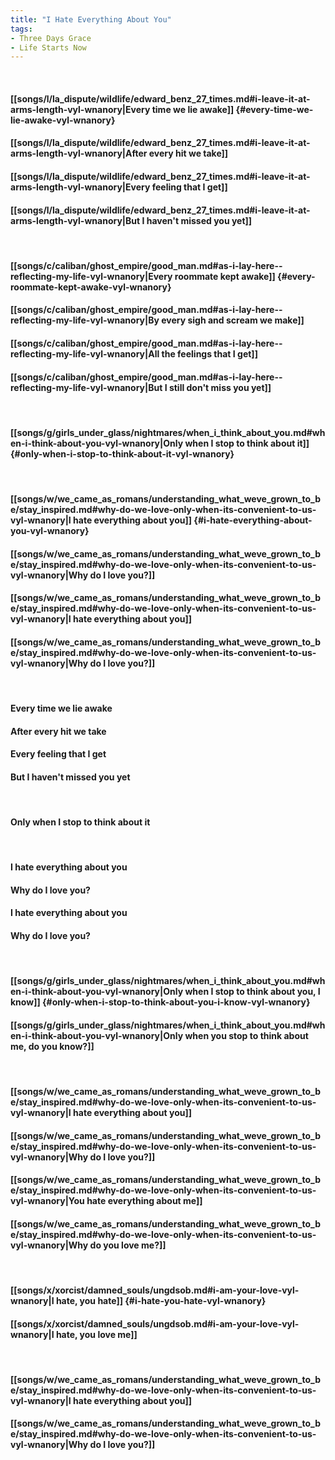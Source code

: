 ```yaml
---
title: "I Hate Everything About You"
tags:
- Three Days Grace
- Life Starts Now
---
```

&nbsp;
#### [[songs/l/la_dispute/wildlife/edward_benz_27_times.md#i-leave-it-at-arms-length-vyl-wnanory|Every time we lie awake]] {#every-time-we-lie-awake-vyl-wnanory}
#### [[songs/l/la_dispute/wildlife/edward_benz_27_times.md#i-leave-it-at-arms-length-vyl-wnanory|After every hit we take]]
#### [[songs/l/la_dispute/wildlife/edward_benz_27_times.md#i-leave-it-at-arms-length-vyl-wnanory|Every feeling that I get]]
#### [[songs/l/la_dispute/wildlife/edward_benz_27_times.md#i-leave-it-at-arms-length-vyl-wnanory|But I haven't missed you yet]]
&nbsp;
#### [[songs/c/caliban/ghost_empire/good_man.md#as-i-lay-here--reflecting-my-life-vyl-wnanory|Every roommate kept awake]] {#every-roommate-kept-awake-vyl-wnanory}
#### [[songs/c/caliban/ghost_empire/good_man.md#as-i-lay-here--reflecting-my-life-vyl-wnanory|By every sigh and scream we make]]
#### [[songs/c/caliban/ghost_empire/good_man.md#as-i-lay-here--reflecting-my-life-vyl-wnanory|All the feelings that I get]]
#### [[songs/c/caliban/ghost_empire/good_man.md#as-i-lay-here--reflecting-my-life-vyl-wnanory|But I still don't miss you yet]]
&nbsp;
#### [[songs/g/girls_under_glass/nightmares/when_i_think_about_you.md#when-i-think-about-you-vyl-wnanory|Only when I stop to think about it]] {#only-when-i-stop-to-think-about-it-vyl-wnanory}
&nbsp;
#### [[songs/w/we_came_as_romans/understanding_what_weve_grown_to_be/stay_inspired.md#why-do-we-love-only-when-its-convenient-to-us-vyl-wnanory|I hate everything about you]] {#i-hate-everything-about-you-vyl-wnanory}
#### [[songs/w/we_came_as_romans/understanding_what_weve_grown_to_be/stay_inspired.md#why-do-we-love-only-when-its-convenient-to-us-vyl-wnanory|Why do I love you?]]
#### [[songs/w/we_came_as_romans/understanding_what_weve_grown_to_be/stay_inspired.md#why-do-we-love-only-when-its-convenient-to-us-vyl-wnanory|I hate everything about you]]
#### [[songs/w/we_came_as_romans/understanding_what_weve_grown_to_be/stay_inspired.md#why-do-we-love-only-when-its-convenient-to-us-vyl-wnanory|Why do I love you?]]
&nbsp;
#### Every time we lie awake
#### After every hit we take
#### Every feeling that I get
#### But I haven't missed you yet
&nbsp;
#### Only when I stop to think about it
&nbsp;
#### I hate everything about you
#### Why do I love you?
#### I hate everything about you
#### Why do I love you?
&nbsp;
#### [[songs/g/girls_under_glass/nightmares/when_i_think_about_you.md#when-i-think-about-you-vyl-wnanory|Only when I stop to think about you, I know]] {#only-when-i-stop-to-think-about-you-i-know-vyl-wnanory}
#### [[songs/g/girls_under_glass/nightmares/when_i_think_about_you.md#when-i-think-about-you-vyl-wnanory|Only when you stop to think about me, do you know?]]
&nbsp;
#### [[songs/w/we_came_as_romans/understanding_what_weve_grown_to_be/stay_inspired.md#why-do-we-love-only-when-its-convenient-to-us-vyl-wnanory|I hate everything about you]]
#### [[songs/w/we_came_as_romans/understanding_what_weve_grown_to_be/stay_inspired.md#why-do-we-love-only-when-its-convenient-to-us-vyl-wnanory|Why do I love you?]]
#### [[songs/w/we_came_as_romans/understanding_what_weve_grown_to_be/stay_inspired.md#why-do-we-love-only-when-its-convenient-to-us-vyl-wnanory|You hate everything about me]]
#### [[songs/w/we_came_as_romans/understanding_what_weve_grown_to_be/stay_inspired.md#why-do-we-love-only-when-its-convenient-to-us-vyl-wnanory|Why do you love me?]]
&nbsp;
#### [[songs/x/xorcist/damned_souls/ungdsob.md#i-am-your-love-vyl-wnanory|I hate, you hate]] {#i-hate-you-hate-vyl-wnanory}
#### [[songs/x/xorcist/damned_souls/ungdsob.md#i-am-your-love-vyl-wnanory|I hate, you love me]]
&nbsp;
#### [[songs/w/we_came_as_romans/understanding_what_weve_grown_to_be/stay_inspired.md#why-do-we-love-only-when-its-convenient-to-us-vyl-wnanory|I hate everything about you]]
#### [[songs/w/we_came_as_romans/understanding_what_weve_grown_to_be/stay_inspired.md#why-do-we-love-only-when-its-convenient-to-us-vyl-wnanory|Why do I love you?]]
